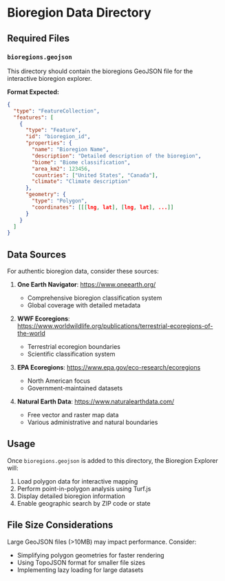 # Bioregion Data Directory

## Required Files

### `bioregions.geojson`
This directory should contain the bioregions GeoJSON file for the interactive bioregion explorer.

**Format Expected:**
```json
{
  "type": "FeatureCollection",
  "features": [
    {
      "type": "Feature",
      "id": "bioregion_id",
      "properties": {
        "name": "Bioregion Name",
        "description": "Detailed description of the bioregion",
        "biome": "Biome classification",
        "area_km2": 123456,
        "countries": ["United States", "Canada"],
        "climate": "Climate description"
      },
      "geometry": {
        "type": "Polygon",
        "coordinates": [[[lng, lat], [lng, lat], ...]]
      }
    }
  ]
}
```

## Data Sources

For authentic bioregion data, consider these sources:

1. **One Earth Navigator**: https://www.oneearth.org/
   - Comprehensive bioregion classification system
   - Global coverage with detailed metadata

2. **WWF Ecoregions**: https://www.worldwildlife.org/publications/terrestrial-ecoregions-of-the-world
   - Terrestrial ecoregion boundaries
   - Scientific classification system

3. **EPA Ecoregions**: https://www.epa.gov/eco-research/ecoregions
   - North American focus
   - Government-maintained datasets

4. **Natural Earth Data**: https://www.naturalearthdata.com/
   - Free vector and raster map data
   - Various administrative and natural boundaries

## Usage

Once `bioregions.geojson` is added to this directory, the Bioregion Explorer will:

1. Load polygon data for interactive mapping
2. Perform point-in-polygon analysis using Turf.js
3. Display detailed bioregion information
4. Enable geographic search by ZIP code or state

## File Size Considerations

Large GeoJSON files (>10MB) may impact performance. Consider:
- Simplifying polygon geometries for faster rendering
- Using TopoJSON format for smaller file sizes
- Implementing lazy loading for large datasets